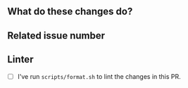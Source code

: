 <!-- Thank you for your contribution! Please review https://github.com/ray-project/ray/blob/master/CONTRIBUTING.rst before opening a pull request. -->

## What do these changes do?



## Related issue number

<!-- For example: "Closes #1234" -->

## Linter

- [ ] I've run `scripts/format.sh` to lint the changes in this PR.

